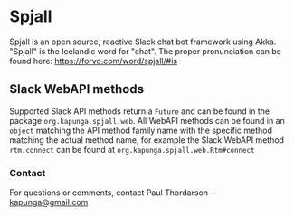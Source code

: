 # Spjall
Spjall is an open source, reactive Slack chat bot framework using Akka. "Spjall" is the Icelandic word for "chat".
The proper pronunciation can be found here: https://forvo.com/word/spjall/#is

## Slack WebAPI methods
Supported Slack API methods return a `Future` and can be found in the package `org.kapunga.spjall.web`. All WebAPI
methods can be found in an `object` matching the API method family name with the specific method matching the actual
method name, for example the Slack WebAPI method `rtm.connect` can be found at `org.kapunga.spjall.web.Rtm#connect`

### Contact
For questions or comments, contact Paul Thordarson - kapunga@gmail.com

